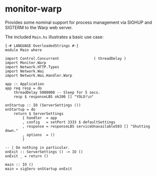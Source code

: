 monitor-warp
============

Provides some nominal support for process management via SIGHUP and SIGTERM to the Warp web server.

The included `Main.hs` illustrates a basic use case:

```
{-# LANGUAGE OverloadedStrings #-}
module Main where

import Control.Concurrent                ( threadDelay )
import Monitor.Warp
import Network.HTTP.Types
import Network.Wai
import Network.Wai.Handler.Warp

app :: Application
app req resp = do
    threadDelay 5000000 -- Sleep for 5 secs.
    resp $ responseLBS ok200 [] "YOLO!\n"

onStartup :: IO (ServerSettings ())
onStartup = do
    return $ ServerSettings 
        { handler  = app
        , config   = setPort 3333 $ defaultSettings
        , response = responseLBS serviceUnavailable503 [] "Shutting down."
        , options  = ()
        }

-- | Do nothing in particular.
onExit :: ServerSettings () -> IO ()
onExit _ = return ()

main :: IO ()
main = sigServ onStartup onExit
```

